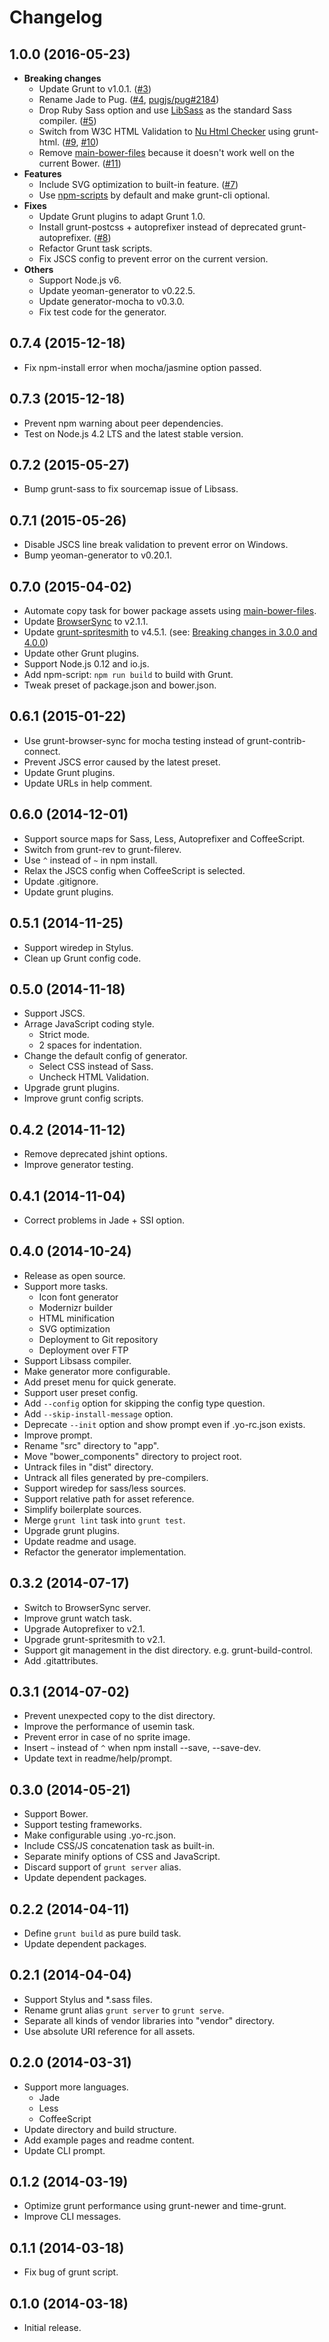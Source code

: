 # Changelog

## 1.0.0 (2016-05-23)
- **Breaking changes**
  - Update Grunt to v1.0.1. ([#3](https://github.com/rakuten-frontend/generator-rff/issues/3))
  - Rename Jade to Pug. ([#4](https://github.com/rakuten-frontend/generator-rff/issues/4), [pugjs/pug#2184](https://github.com/pugjs/pug/issues/2184))
  - Drop Ruby Sass option and use [LibSass](http://sass-lang.com/libsass) as the standard Sass compiler. ([#5](https://github.com/rakuten-frontend/generator-rff/issues/5))
  - Switch from W3C HTML Validation to [Nu Html Checker](https://validator.github.io/validator/) using grunt-html. ([#9](https://github.com/rakuten-frontend/generator-rff/issues/9), [#10](https://github.com/rakuten-frontend/generator-rff/issues/10))
  - Remove [main-bower-files](https://github.com/ck86/main-bower-files) because it doesn't work well on the current Bower. ([#11](https://github.com/rakuten-frontend/generator-rff/issues/11))
- **Features**
  - Include SVG optimization to built-in feature. ([#7](https://github.com/rakuten-frontend/generator-rff/issues/7))
  - Use [npm-scripts](https://docs.npmjs.com/misc/scripts) by default and make grunt-cli optional.
- **Fixes**
  - Update Grunt plugins to adapt Grunt 1.0.
  - Install grunt-postcss + autoprefixer instead of deprecated grunt-autoprefixer. ([#8](https://github.com/rakuten-frontend/generator-rff/issues/8))
  - Refactor Grunt task scripts.
  - Fix JSCS config to prevent error on the current version.
- **Others**
  - Support Node.js v6.
  - Update yeoman-generator to v0.22.5.
  - Update generator-mocha to v0.3.0.
  - Fix test code for the generator.

## 0.7.4 (2015-12-18)
- Fix npm-install error when mocha/jasmine option passed.

## 0.7.3 (2015-12-18)
- Prevent npm warning about peer dependencies.
- Test on Node.js 4.2 LTS and the latest stable version.

## 0.7.2 (2015-05-27)
- Bump grunt-sass to fix sourcemap issue of Libsass.

## 0.7.1 (2015-05-26)
- Disable JSCS line break validation to prevent error on Windows.
- Bump yeoman-generator to v0.20.1.

## 0.7.0 (2015-04-02)
- Automate copy task for bower package assets using [main-bower-files](https://github.com/ck86/main-bower-files).
- Update [BrowserSync](http://www.browsersync.io/) to v2.1.1.
- Update [grunt-spritesmith](https://github.com/Ensighten/grunt-spritesmith) to v4.5.1. (see: [Breaking changes in 3.0.0 and 4.0.0](https://github.com/Ensighten/grunt-spritesmith#breaking-changes-in-300))
- Update other Grunt plugins.
- Support Node.js 0.12 and io.js.
- Add npm-script: `npm run build` to build with Grunt.
- Tweak preset of package.json and bower.json.

## 0.6.1 (2015-01-22)
- Use grunt-browser-sync for mocha testing instead of grunt-contrib-connect.
- Prevent JSCS error caused by the latest preset.
- Update Grunt plugins.
- Update URLs in help comment.

## 0.6.0 (2014-12-01)
- Support source maps for Sass, Less, Autoprefixer and CoffeeScript.
- Switch from grunt-rev to grunt-filerev.
- Use `^` instead of `~` in npm install.
- Relax the JSCS config when CoffeeScript is selected.
- Update .gitignore.
- Update grunt plugins.

## 0.5.1 (2014-11-25)
- Support wiredep in Stylus.
- Clean up Grunt config code.

## 0.5.0 (2014-11-18)
- Support JSCS.
- Arrage JavaScript coding style.
  - Strict mode.
  - 2 spaces for indentation.
- Change the default config of generator.
  - Select CSS instead of Sass.
  - Uncheck HTML Validation.
- Upgrade grunt plugins.
- Improve grunt config scripts.

## 0.4.2 (2014-11-12)
- Remove deprecated jshint options.
- Improve generator testing.

## 0.4.1 (2014-11-04)
- Correct problems in Jade + SSI option.

## 0.4.0 (2014-10-24)
- Release as open source.
- Support more tasks.
  - Icon font generator
  - Modernizr builder
  - HTML minification
  - SVG optimization
  - Deployment to Git repository
  - Deployment over FTP
- Support Libsass compiler.
- Make generator more configurable.
- Add preset menu for quick generate.
- Support user preset config.
- Add `--config` option for skipping the config type question.
- Add `--skip-install-message` option.
- Deprecate `--init` option and show prompt even if .yo-rc.json exists.
- Improve prompt.
- Rename "src" directory to "app".
- Move "bower_components" directory to project root.
- Untrack files in "dist" directory.
- Untrack all files generated by pre-compilers.
- Support wiredep for sass/less sources.
- Support relative path for asset reference.
- Simplify boilerplate sources.
- Merge `grunt lint` task into `grunt test`.
- Upgrade grunt plugins.
- Update readme and usage.
- Refactor the generator implementation.

## 0.3.2 (2014-07-17)
- Switch to BrowserSync server.
- Improve grunt watch task.
- Upgrade Autoprefixer to v2.1.
- Upgrade grunt-spritesmith to v2.1.
- Support git management in the dist directory. e.g. grunt-build-control.
- Add .gitattributes.

## 0.3.1 (2014-07-02)
- Prevent unexpected copy to the dist directory.
- Improve the performance of usemin task.
- Prevent error in case of no sprite image.
- Insert `~` instead of `^` when npm install --save, --save-dev.
- Update text in readme/help/prompt.

## 0.3.0 (2014-05-21)
- Support Bower.
- Support testing frameworks.
- Make configurable using .yo-rc.json.
- Include CSS/JS concatenation task as built-in.
- Separate minify options of CSS and JavaScript.
- Discard support of `grunt server` alias.
- Update dependent packages.

## 0.2.2 (2014-04-11)
- Define `grunt build` as pure build task.
- Update dependent packages.

## 0.2.1 (2014-04-04)
- Support Stylus and *.sass files.
- Rename grunt alias `grunt server` to `grunt serve`.
- Separate all kinds of vendor libraries into "vendor" directory.
- Use absolute URI reference for all assets.

## 0.2.0 (2014-03-31)
- Support more languages.
  - Jade
  - Less
  - CoffeeScript
- Update directory and build structure.
- Add example pages and readme content.
- Update CLI prompt.

## 0.1.2 (2014-03-19)
- Optimize grunt performance using grunt-newer and time-grunt.
- Improve CLI messages.

## 0.1.1 (2014-03-18)
- Fix bug of grunt script.

## 0.1.0 (2014-03-18)
- Initial release.
